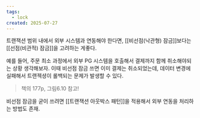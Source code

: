 ```yaml
---
tags:
  - lock
created: 2025-07-27
---
```

트랜잭션 범위 내에서 외부 시스템과 연동해야 한다면, [[비선점(낙관형) 잠금]]보다는 [[선점(비관적) 잠금]]을 고려하는 게좋다.

예를 들어, 주문 최소 과정에서 외부 PG 시스템을 호출해서 결제까지 함께 취소해야되는 상황 생각해보자. 이때 비선점 잠금 쓰면 이미 결제는 취소되었는데, 데이터 변경에 실패해서 트랜젝셩이 롤백되는 문제가 발생할 수 있다.
> 책의 177p, 그림6.10 참고!

비선점 잠금을 굳이 쓰려면 [[트랜잭션 아웃박스 패턴]]을 적용해서 외부 연동을 처리하는 방법도 존재.